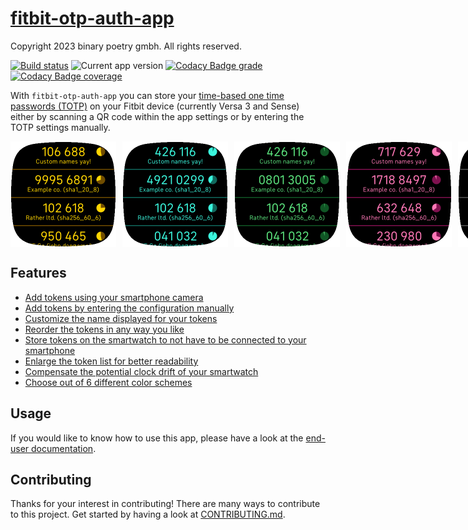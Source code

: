 # [fitbit-otp-auth-app](https://github.com/remigius42/fitbit-otp-auth-app)

Copyright 2023 binary poetry gmbh. All rights reserved.

[![Build status](https://github.com/remigius42/fitbit-otp-auth-app/actions/workflows/node.js.yml/badge.svg?branch=main)](https://github.com/remigius42/fitbit-otp-auth-app/actions/workflows/node.js.yml)
![Current app version](https://img.shields.io/github/package-json/v/remigius42/fitbit-otp-auth-app)
[![Codacy Badge grade](https://app.codacy.com/project/badge/Grade/e65bee5724ee4258a97474ce4783ee0d)](https://app.codacy.com/gh/remigius42/fitbit-otp-auth-app/dashboard?utm_source=gh&utm_medium=referral&utm_content=&utm_campaign=Badge_grade)
[![Codacy Badge coverage](https://app.codacy.com/project/badge/Coverage/e65bee5724ee4258a97474ce4783ee0d)](https://app.codacy.com/gh/remigius42/fitbit-otp-auth-app/dashboard?utm_source=gh&utm_medium=referral&utm_content=&utm_campaign=Badge_coverage)

With `fitbit-otp-auth-app` you can store your [time-based one time
passwords
(TOTP)](https://en.wikipedia.org/wiki/Time-based_one-time_password) on
your Fitbit device (currently Versa 3 and Sense) either by scanning a QR
code within the app settings or by entering the TOTP settings manually.

<div style="display:flex; grid-gap: 10px; margin-top:1em; margin-bottom: 1em;">
  <img width="169" height="169" src="docs/assets/screenshots/cut/normal_default.png" alt="Token list with default color scheme" />
  <img width="169" height="169" src="docs/assets/screenshots/cut/normal_cyan.png" alt="Token list with cyan color scheme" />
  <img width="169" height="169" src="docs/assets/screenshots/cut/normal_green.png" alt="Token list with green color scheme" />
  <img width="169" height="169" src="docs/assets/screenshots/cut/normal_pink.png" alt="Token list with pink color scheme" />
  <img width="169" height="169" src="docs/assets/screenshots/cut/normal_white.png" alt="Token list with white color scheme" />
  <img width="169" height="169" src="docs/assets/screenshots/cut/normal_black.png" alt="Token list with black color scheme" />
  <img width="169" height="169" src="docs/assets/screenshots/cut/enlarged_default.png" alt="Enlarged token list with default color scheme" />
  <img width="169" height="169" src="docs/assets/screenshots/cut/add_tokens.png" alt="Add tokens messages on device" />
</div>

## Features

- [Add tokens using your smartphone camera](https://remigius42.github.io/fitbit-otp-auth-app/app/#tokens)
- [Add tokens by entering the configuration manually](https://remigius42.github.io/fitbit-otp-auth-app/app/#add-token-manually)
- [Customize the name displayed for your tokens](https://remigius42.github.io/fitbit-otp-auth-app/app/#tokens)
- [Reorder the tokens in any way you like](https://remigius42.github.io/fitbit-otp-auth-app/app/#tokens)
- [Store tokens on the smartwatch to not have to be connected to your smartphone](https://remigius42.github.io/fitbit-otp-auth-app/app/#store-tokens-on-smartwatch)
- [Enlarge the token list for better readability](https://remigius42.github.io/fitbit-otp-auth-app/app/#enlarge-token-information)
- [Compensate the potential clock drift of your smartwatch](https://remigius42.github.io/fitbit-otp-auth-app/app/#compensate-clock-drift)
- [Choose out of 6 different color schemes](https://remigius42.github.io/fitbit-otp-auth-app/app/#color-scheme)

## Usage

If you would like to know how to use this app, please have a look at the <a
href="https://remigius42.github.io/fitbit-otp-auth-app/#user-documentation">end-user
documentation</a>.

## Contributing

Thanks for your interest in contributing! There are many ways to contribute to
this project. Get started by having a look at
[CONTRIBUTING.md](./CONTRIBUTING.md).
